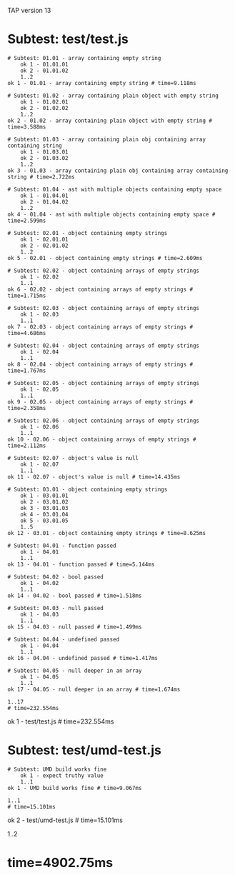 TAP version 13
# Subtest: test/test.js
    # Subtest: 01.01 - array containing empty string
        ok 1 - 01.01.01
        ok 2 - 01.01.02
        1..2
    ok 1 - 01.01 - array containing empty string # time=9.118ms
    
    # Subtest: 01.02 - array containing plain object with empty string
        ok 1 - 01.02.01
        ok 2 - 01.02.02
        1..2
    ok 2 - 01.02 - array containing plain object with empty string # time=3.588ms
    
    # Subtest: 01.03 - array containing plain obj containing array containing string
        ok 1 - 01.03.01
        ok 2 - 01.03.02
        1..2
    ok 3 - 01.03 - array containing plain obj containing array containing string # time=2.722ms
    
    # Subtest: 01.04 - ast with multiple objects containing empty space
        ok 1 - 01.04.01
        ok 2 - 01.04.02
        1..2
    ok 4 - 01.04 - ast with multiple objects containing empty space # time=2.599ms
    
    # Subtest: 02.01 - object containing empty strings
        ok 1 - 02.01.01
        ok 2 - 02.01.02
        1..2
    ok 5 - 02.01 - object containing empty strings # time=2.609ms
    
    # Subtest: 02.02 - object containing arrays of empty strings
        ok 1 - 02.02
        1..1
    ok 6 - 02.02 - object containing arrays of empty strings # time=1.715ms
    
    # Subtest: 02.03 - object containing arrays of empty strings
        ok 1 - 02.03
        1..1
    ok 7 - 02.03 - object containing arrays of empty strings # time=4.686ms
    
    # Subtest: 02.04 - object containing arrays of empty strings
        ok 1 - 02.04
        1..1
    ok 8 - 02.04 - object containing arrays of empty strings # time=1.767ms
    
    # Subtest: 02.05 - object containing arrays of empty strings
        ok 1 - 02.05
        1..1
    ok 9 - 02.05 - object containing arrays of empty strings # time=2.358ms
    
    # Subtest: 02.06 - object containing arrays of empty strings
        ok 1 - 02.06
        1..1
    ok 10 - 02.06 - object containing arrays of empty strings # time=2.112ms
    
    # Subtest: 02.07 - object's value is null
        ok 1 - 02.07
        1..1
    ok 11 - 02.07 - object's value is null # time=14.435ms
    
    # Subtest: 03.01 - object containing empty strings
        ok 1 - 03.01.01
        ok 2 - 03.01.02
        ok 3 - 03.01.03
        ok 4 - 03.01.04
        ok 5 - 03.01.05
        1..5
    ok 12 - 03.01 - object containing empty strings # time=8.625ms
    
    # Subtest: 04.01 - function passed
        ok 1 - 04.01
        1..1
    ok 13 - 04.01 - function passed # time=5.144ms
    
    # Subtest: 04.02 - bool passed
        ok 1 - 04.02
        1..1
    ok 14 - 04.02 - bool passed # time=1.518ms
    
    # Subtest: 04.03 - null passed
        ok 1 - 04.03
        1..1
    ok 15 - 04.03 - null passed # time=1.499ms
    
    # Subtest: 04.04 - undefined passed
        ok 1 - 04.04
        1..1
    ok 16 - 04.04 - undefined passed # time=1.417ms
    
    # Subtest: 04.05 - null deeper in an array
        ok 1 - 04.05
        1..1
    ok 17 - 04.05 - null deeper in an array # time=1.674ms
    
    1..17
    # time=232.554ms
ok 1 - test/test.js # time=232.554ms

# Subtest: test/umd-test.js
    # Subtest: UMD build works fine
        ok 1 - expect truthy value
        1..1
    ok 1 - UMD build works fine # time=9.067ms
    
    1..1
    # time=15.101ms
ok 2 - test/umd-test.js # time=15.101ms

1..2
# time=4902.75ms
